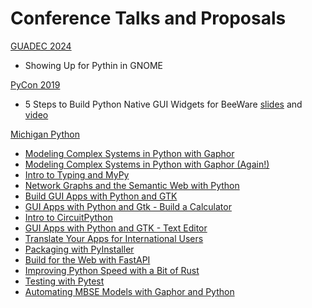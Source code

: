# Conference Talks and Proposals
[GUADEC 2024](https://events.gnome.org/event/209/)
- Showing Up for Pythin in GNOME

[PyCon 2019](https://us.pycon.org/2019/)
- 5 Steps to Build Python Native GUI Widgets for BeeWare [slides](https://dan.yeaw.me/slides/gui-widget-for-beeware) and [video](https://www.youtube.com/watch?v=sWt_sEZUiY8)

[Michigan Python](https://michiganpython.org)
- [Modeling Complex Systems in Python with Gaphor](https://youtu.be/J1k9GTmYwkc)
- [Modeling Complex Systems in Python with Gaphor (Again!)](https://www.youtube.com/watch?v=PnWKsr2csXg)
- [Intro to Typing and MyPy](https://youtu.be/9rCXqeXKHJw)
- [Network Graphs and the Semantic Web with Python](https://www.youtube.com/watch?v=eEJYCaug5Zo)
- [Build GUI Apps with Python and GTK](https://www.youtube.com/watch?v=Ko0NTS0IpfI)
- [GUI Apps with Python and Gtk - Build a Calculator](https://www.youtube.com/watch?v=ZsC45lHsYns&t=1s)
- [Intro to CircuitPython](https://www.youtube.com/watch?v=ZQaJ5yUxugE)
- [GUI Apps with Python and GTK - Text Editor](https://www.youtube.com/watch?v=Yu2EBmeCpJw)
- [Translate Your Apps for International Users](https://www.youtube.com/watch?v=tpFPPYTaQPY)
- [Packaging with PyInstaller](https://www.youtube.com/watch?v=S_Bus_FNjpg)
- [Build for the Web with FastAPI](https://www.youtube.com/watch?v=gdUh6ZdiN4Y)
- [Improving Python Speed with a Bit of Rust](https://www.youtube.com/watch?v=BPDpnlD-R2Y)
- [Testing with Pytest](https://www.youtube.com/watch?v=dpR7PFlAeBU)
- [Automating MBSE Models with Gaphor and Python](https://www.youtube.com/watch?v=9BYgI1nJCBA)

